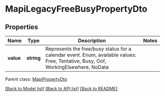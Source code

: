 # MapiLegacyFreeBusyPropertyDto

## Properties
Name | Type | Description | Notes
------------ | ------------- | ------------- | -------------
**value** | **string** | Represents the free/busy status for a calendar event. Enum, available values: Free, Tentative, Busy, Oof, WorkingElsewhere, NoData | 

 Parent class: [MapiPropertyDto](MapiPropertyDto.md)

[[Back to Model list]](README.md#documentation-for-models) [[Back to API list]](README.md#documentation-for-api-endpoints) [[Back to README]](README.md)


